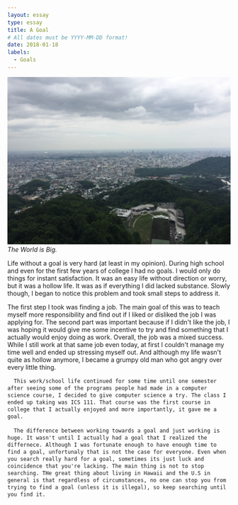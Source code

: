 ```yaml
---
layout: essay
type: essay
title: A Goal
# All dates must be YYYY-MM-DD format!
date: 2018-01-18
labels:
  - Goals
---
```


<img class="ui medium right spaced image" src="../images/essay_1.jpg">*The World is Big.*

  Life without a goal is very hard (at least in my opinion). During high school and even for the first few years of college I had no goals. I would only do things for instant satisfaction. It was an easy life without direction or worry, but it was a hollow life. It was as if everything I did lacked substance. Slowly though, I began to notice this problem and took small steps to address it. 

  The first step I took was finding a job. The main goal of this was to teach myself more responsibility and find out if I liked or disliked the job I was applying for. The second part was important because if I didn't like the job, I was hoping it would give me some incentive to try and find something that I actually would enjoy doing as work. Overall, the job was a mixed success. While I still work at that same job even today, at first I couldn't manage my time well and ended up stressing myself out. And although my life wasn't quite as hollow anymore, I became a grumpy old man who got angry over every little thing. 
    
      This work/school life continued for some time until one semester after seeing some of the programs people had made in a computer science course, I decided to give computer science a try. The class I ended up taking was ICS 111. That course was the first course in college that I actually enjoyed and more importantly, it gave me a goal. 
      
      The difference between working towards a goal and just working is huge. It wasn't until I actually had a goal that I realized the differnece. Although I was fortunate enough to have enough time to find a goal, unfortunaly that is not the case for everyone. Even when you search really hard for a goal, sometimes its just luck and coincidence that you're lacking. The main thing is not to stop searching. THe great thing about living in Hawaii and the U.S in general is that regardless of circumstances, no one can stop you from trying to find a goal (unless it is illegal), so keep searching until you find it.
